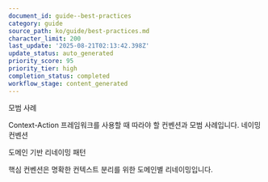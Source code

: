 ```yaml
---
document_id: guide--best-practices
category: guide
source_path: ko/guide/best-practices.md
character_limit: 200
last_update: '2025-08-21T02:13:42.398Z'
update_status: auto_generated
priority_score: 95
priority_tier: high
completion_status: completed
workflow_stage: content_generated
---
```

모범 사례

Context-Action 프레임워크를 사용할 때 따라야 할 컨벤션과 모범 사례입니다. 네이밍 컨벤션

도메인 기반 리네이밍 패턴

핵심 컨벤션은 명확한 컨텍스트 분리를 위한 도메인별 리네이밍입니다.
